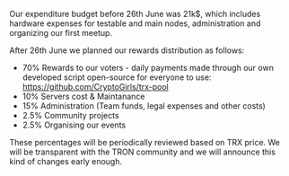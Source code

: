 Our expenditure budget before 26th June was 21k$, which includes hardware expenses for testable and main nodes, administration and organizing our first meetup.

After 26th June we planned our rewards distribution as follows:
- 70% Rewards to our voters - daily payments made through our own developed script open-source for everyone to use: https://github.com/CryptoGirls/trx-pool
- 10% Servers cost & Maintanance
- 15% Administration (Team funds, legal expenses and other costs)
- 2.5% Community projects
- 2.5% Organising our events

These percentages will be periodically reviewed based on TRX price. We will be transparent with the TRON community and we will announce this kind of changes early enough.
